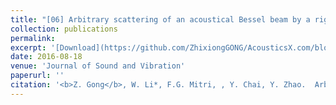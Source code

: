 ```yaml
---
title: "[06] Arbitrary scattering of an acoustical Bessel beam by a rigid spheroid with large aspect-ratio"
collection: publications
permalink: 
excerpt: '[Download](https://github.com/ZhixiongGONG/AcousticsX.com/blob/1d50e61bd6619faf084ec4c71ba8a28322742b73/files/Journal_03_2016JSV.pdf)'
date: 2016-08-18
venue: 'Journal of Sound and Vibration'
paperurl: ''
citation: '<b>Z. Gong</b>, W. Li*, F.G. Mitri, , Y. Chai, Y. Zhao.  Arbitrary scattering of an acoustical Bessel beam by a rigid spheroid with large aspect-ratio. <i>Journal of Sound and Vibration</i> 383, 233-247, (2016). (https://www.sciencedirect.com/science/article/abs/pii/S0022460X16303911)'
---
```

